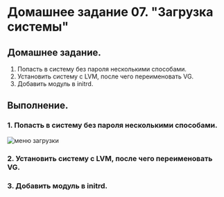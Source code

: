 # Домашнее задание 07. "Загрузка системы"

## Домашнее задание.

1. Попасть в систему без пароля несколькими способами.
2. Установить систему с LVM, после чего переименовать VG.
3. Добавить модуль в initrd.

## Выполнение.

### 1. Попасть в систему без пароля несколькими способами.

![меню загрузки](1_1.jpeg)


### 2. Установить систему с LVM, после чего переименовать VG.



### 3. Добавить модуль в initrd.

